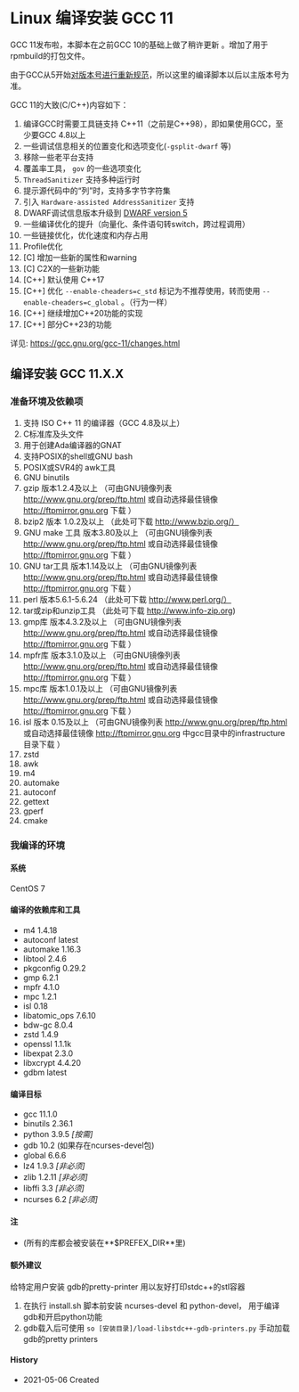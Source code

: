 Linux 编译安装 GCC 11
======

GCC 11发布啦，本脚本在之前GCC 10的基础上做了稍许更新 。增加了用于rpmbuild的打包文件。

由于GCC从5开始[对版本号进行重新规范](https://gcc.gnu.org/develop.html#num_scheme)，所以这里的编译脚本以后以主版本号为准。

GCC 11的大致(C/C++)内容如下：

1. 编译GCC时需要工具链支持 C++11（之前是C++98），即如果使用GCC，至少要GCC 4.8以上
2. 一些调试信息相关的位置变化和选项变化(```-gsplit-dwarf``` 等)
3. 移除一些老平台支持
4. 覆盖率工具， ```gov``` 的一些选项变化
5. ```ThreadSanitizer``` 支持多种运行时
6. 提示源代码中的“列”时，支持多字节字符集
7. 引入 ```Hardware-assisted AddressSanitizer``` 支持
8. DWARF调试信息版本升级到 [DWARF version 5](http://dwarfstd.org/doc/DWARF5.pdf)
9. 一些编译优化的提升（向量化、条件语句转switch，跨过程调用）
10. 一些链接优化，优化速度和内存占用
11. Profile优化
12. \[C\] 增加一些新的属性和warning
13. \[C\] C2X的一些新功能
14. \[C++\] 默认使用 C++17
15. \[C++\] 优化 ```--enable-cheaders=c_std``` 标记为不推荐使用，转而使用 ```--enable-cheaders=c_global``` 。（行为一样）
16. \[C++\] 继续增加C++20功能的实现
17. \[C++\] 部分C++23的功能

详见: https://gcc.gnu.org/gcc-11/changes.html

## 编译安装 GCC 11.X.X

### 准备环境及依赖项

1. 支持 ISO C++ 11 的编译器（GCC 4.8及以上）
2. C标准库及头文件
3. 用于创建Ada编译器的GNAT
4. 支持POSIX的shell或GNU bash
5. POSIX或SVR4的 awk工具
6. GNU binutils
7. gzip 版本1.2.4及以上     （可由GNU镜像列表 http://www.gnu.org/prep/ftp.html 或自动选择最佳镜像 http://ftpmirror.gnu.org 下载 ）
8. bzip2 版本 1.0.2及以上    （此处可下载 http://www.bzip.org/）
9. GNU make 工具 版本3.80及以上 （可由GNU镜像列表 http://www.gnu.org/prep/ftp.html 或自动选择最佳镜像 http://ftpmirror.gnu.org 下载 ）
10. GNU tar工具 版本1.14及以上   （可由GNU镜像列表 http://www.gnu.org/prep/ftp.html 或自动选择最佳镜像 http://ftpmirror.gnu.org 下载 ）
11. perl 版本5.6.1-5.6.24      （此处可下载 http://www.perl.org/）
12. tar或zip和unzip工具 （此处可下载 http://www.info-zip.org)
13. gmp库 版本4.3.2及以上 （可由GNU镜像列表 http://www.gnu.org/prep/ftp.html 或自动选择最佳镜像 http://ftpmirror.gnu.org 下载 ）
14. mpfr库 版本3.1.0及以上 （可由GNU镜像列表 http://www.gnu.org/prep/ftp.html 或自动选择最佳镜像 http://ftpmirror.gnu.org 下载 ）
15. mpc库 版本1.0.1及以上 （可由GNU镜像列表 http://www.gnu.org/prep/ftp.html 或自动选择最佳镜像 http://ftpmirror.gnu.org 下载 ）
16. isl 版本 0.15及以上 （可由GNU镜像列表 http://www.gnu.org/prep/ftp.html 或自动选择最佳镜像 http://ftpmirror.gnu.org 中gcc目录中的infrastructure目录下载 ）
17. zstd
18. awk
19. m4
20. automake
21. autoconf
22. gettext
23. gperf
24. cmake

### 我编译的环境

#### 系统

CentOS 7

#### 编译的依赖库和工具

+ m4 1.4.18
+ autoconf latest
+ automake 1.16.3
+ libtool 2.4.6
+ pkgconfig 0.29.2
+ gmp 6.2.1
+ mpfr 4.1.0
+ mpc 1.2.1
+ isl 0.18
+ libatomic_ops 7.6.10
+ bdw-gc 8.0.4
+ zstd 1.4.9
+ openssl 1.1.1k
+ libexpat 2.3.0
+ libxcrypt 4.4.20
+ gdbm latest

#### 编译目标

+ gcc 11.1.0
+ binutils 2.36.1
+ python 3.9.5 *[按需]*
+ gdb 10.2 (如果存在ncurses-devel包)
+ global 6.6.6
+ lz4 1.9.3 *[非必须]*
+ zlib 1.2.11 *[非必须]*
+ libffi 3.3 *[非必须]*
+ ncurses 6.2 *[非必须]*

#### 注

+ (所有的库都会被安装在**$PREFEX_DIR**里)

#### 额外建议

给特定用户安装 gdb的pretty-printer 用以友好打印stdc++的stl容器

1. 在执行 install.sh 脚本前安装 ncurses-devel 和 python-devel， 用于编译gdb和开启python功能
2. gdb载入后可使用 ```so [安装目录]/load-libstdc++-gdb-printers.py``` 手动加载gdb的pretty printers

#### History

+ 2021-05-06    Created
